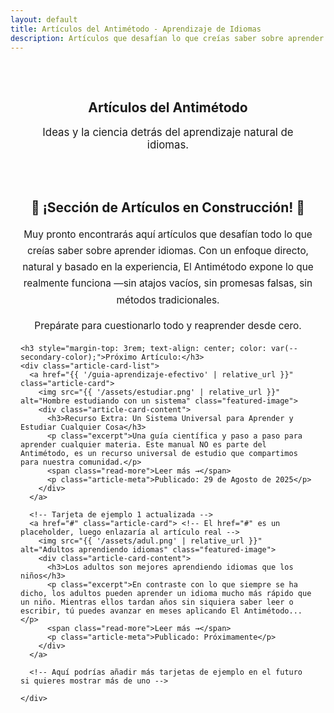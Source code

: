 ```yaml
---
layout: default
title: Artículos del Antimétodo - Aprendizaje de Idiomas
description: Artículos que desafían lo que creías saber sobre aprender idiomas. El Antimétodo expone lo que realmente funciona, sin métodos tradicionales.
---
```


<style>
.article-card-list {
  display: grid;
  grid-template-columns: repeat(auto-fit, minmax(300px, 1fr));
  /* grid-template-columns: minmax(0, 1fr); */ /* Para que una sola tarjeta pueda centrarse o tener un max-width */
  gap: 1.5rem;
  margin-top: 2rem;
  justify-items: center;
}
.article-card {
  background: var(--card-background);
  border-radius: 8px;
  box-shadow: 0 3px 10px rgba(0,0,0,0.1);
  overflow: hidden; 
  display: flex;
  flex-direction: column;
  text-decoration: none; 
  color: var(--text-color); 
  transition: transform 0.3s ease, box-shadow 0.3s ease;
  max-width: 450px; /* Ancho máximo para una sola tarjeta, para que no sea demasiado ancha */
  width: 100%; /* Asegurar que use el espacio disponible hasta el max-width */
}
.article-card:hover {
  transform: translateY(-5px);
  box-shadow: 0 6px 15px rgba(0,0,0,0.15);
}
.article-card img.featured-image {
  width: 100%;
  height: 200px; /* Aumentada ligeramente la altura para la imagen destacada */
  object-fit: cover; 
}
.article-card-content {
  padding: 1rem 1.2rem;
  flex-grow: 1; 
}
.article-card-content h3 {
  margin-top: 0;
  margin-bottom: 0.5rem;
  color: var(--primary-color);
  font-size: 1.3em;
  line-height: 1.3; /* Mejorar espaciado del título si es largo */
}
.article-card-content p.excerpt {
  font-size: 0.95em;
  line-height: 1.5;
  margin-bottom: 0.8rem;
}
.article-card-content .read-more {
  display: inline-block;
  font-weight: bold;
  color: var(--secondary-color);
  font-size: 0.9em;
}
.article-card-content .read-more:hover {
  text-decoration: underline;
}
.article-card-content .article-meta {
    font-size: 0.8em;
    color: #777;
    margin-top: auto; 
    padding-top: 0.5rem;
}
</style>

<main style="max-width: 800px; margin: 0 auto; padding: 0 1rem;">

  <section style="text-align: center; padding: 2rem 1rem;">
    <h1>Artículos del Antimétodo</h1>
    <p class="subtitle" style="font-size: 1.2em; color: var(--secondary-color);">Ideas y la ciencia detrás del aprendizaje natural de idiomas.</p>
  </section>

  <section style="margin-bottom: 3rem;">
    <h2 style="text-align: center; color: var(--primary-color);">🚧 ¡Sección de Artículos en Construcción! 🚧</h2>
    <p style="text-align: center; font-size: 1.1em; margin-top: 1rem; line-height: 1.7;">
      Muy pronto encontrarás aquí artículos que desafían todo lo que creías saber sobre aprender idiomas. Con un enfoque directo, natural y basado en la experiencia, El Antimétodo expone lo que realmente funciona —sin atajos vacíos, sin promesas falsas, sin métodos tradicionales.
    </p>
    <p style="text-align: center; font-size: 1.1em; margin-top: 0.5rem; line-height: 1.7;">
      Prepárate para cuestionarlo todo y reaprender desde cero.
    </p>

    <h3 style="margin-top: 3rem; text-align: center; color: var(--secondary-color);">Próximo Artículo:</h3>
    <div class="article-card-list">
      <a href="{{ '/guia-aprendizaje-efectivo' | relative_url }}" class="article-card">
        <img src="{{ '/assets/estudiar.png' | relative_url }}" alt="Hombre estudiando con un sistema" class="featured-image">
        <div class="article-card-content">
          <h3>Recurso Extra: Un Sistema Universal para Aprender y Estudiar Cualquier Cosa</h3>
          <p class="excerpt">Una guía científica y paso a paso para aprender cualquier materia. Este manual NO es parte del Antimétodo, es un recurso universal de estudio que compartimos para nuestra comunidad.</p>
          <span class="read-more">Leer más →</span>
          <p class="article-meta">Publicado: 29 de Agosto de 2025</p>
        </div>
      </a>

      <!-- Tarjeta de ejemplo 1 actualizada -->
      <a href="#" class="article-card"> <!-- El href="#" es un placeholder, luego enlazaría al artículo real -->
        <img src="{{ '/assets/adul.png' | relative_url }}" alt="Adultos aprendiendo idiomas" class="featured-image">
        <div class="article-card-content">
          <h3>Los adultos son mejores aprendiendo idiomas que los niños</h3>
          <p class="excerpt">En contraste con lo que siempre se ha dicho, los adultos pueden aprender un idioma mucho más rápido que un niño. Mientras ellos tardan años sin siquiera saber leer o escribir, tú puedes avanzar en meses aplicando El Antimétodo...</p>
          <span class="read-more">Leer más →</span>
          <p class="article-meta">Publicado: Próximamente</p>
        </div>
      </a>

      <!-- Aquí podrías añadir más tarjetas de ejemplo en el futuro si quieres mostrar más de uno -->

    </div>
  </section>

</main>
